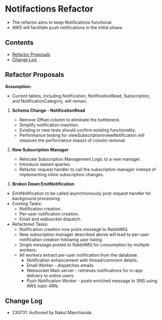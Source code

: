 # Notifactions Refactor

- The refactor aims to keep Notifications functional.
- AWS will facilitate push notifications in the initial phase.

## Contents

- [Refactor Proposals](#refactor-proposals)
- [Change Log](#change-log)

## Refactor Proposals

**Assumption:**

- Current tables, including Notification, NotificationRead, Subscription, and NotificationCategory, will remain.

1. **Schema Change - NotificationRead**
   - Remove Offset column to eliminate the bottleneck.
   - Simplify notification insertion.
   - Existing or new tests should confirm existing functionality.
   - Performance testing for viewSubscription/viewNotification will measure the performance impact of column removal.

2. **New Subscription Manager**
   - Relocate Subscription Management Logic to a new manager.
   - Introduce named queries.
   - Refactor request handler to call the subscription manager instead of implementing inline subscription changes.

3. **Broken Down EmitNotification**

- EmitNotification to be called asynchronously post request handler for background processing.
- Existing Tasks:
  - Notification creation.
  - Per-user notification creation.
  - Email and websocket dispatch.
- Refactored Tasks:
  - Notification creation now posts message to RabbitMQ.
  - New subscription manager described above will lead to per-user notification creation following user listing.
  - Single message posted to RabbitMQ for consumption by multiple workers.
  - All workers extract per-user notification from the database.
    - Notification enhancement with thread/comment details.
    - Email Worker - dispatches emails.
    - Websocket Main server - retrieves notifications for in-app delivery to online users.
    - Push Notification Worker - posts enriched message to SNS using AWS topic ARN.

## Change Log

- 230731: Authored by Nakul Manchanda.
